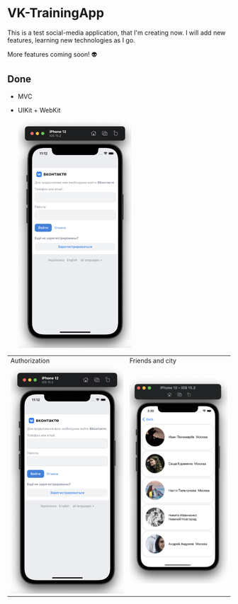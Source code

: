 # VK-TrainingApp

This is a test social-media application, that I'm creating now. I will add new features, learning new technologies as I go. 

More features coming soon! 👽

## Done
- MVC
- UIKit + WebKit
  
  <img width="256" alt="example" src="https://github.com/semjonG/VK-TrainingApp/blob/main/1.png?raw=true"><br>
 <table>
  <tr>
    <td>Authorization</td>
    <td>Friends and city</td>
  </tr>
  <tr>
    <td><img src="https://raw.githubusercontent.com/semjonG/VK-TrainingApp/main/1.png"></td>
    <td><img src="https://raw.githubusercontent.com/semjonG/VK-TrainingApp/main/friendsScreen.png"></td>
  </tr>
  <tr>
